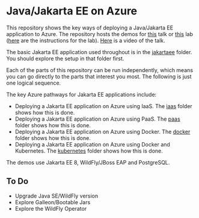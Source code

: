 # Java/Jakarta EE on Azure
This repository shows the key ways of deploying a Java/Jakarta EE application to Azure. The repository hosts the demos for [this](abstract.md) talk or [this](lab-abstract.md) lab ([here](lab-instructions.md) are the instructions for the lab). [Here](https://www.youtube.com/watch?v=FHCgC64Rdbk) is a video of the talk.

The basic Jakarta EE application used throughout is in the [jakartaee](/jakartaee) folder. You should explore the setup in that folder first.

Each of the parts of this repository can be run independently, which means you can go directly to the parts that interest you most. The following is just one logical sequence.

The key Azure pathways for Jakarta EE applications include:
* Deploying a Jakarta EE application on Azure using IaaS. The [iaas](/iaas) folder shows how this is done.
* Deploying a Jakarta EE application on Azure using PaaS. The [paas](/paas) folder shows how this is done.
* Deploying a Jakarta EE application on Azure using Docker. The [docker](/docker) folder shows how this is done.
* Deploying a Jakarta EE application on Azure using Docker and Kubernetes. The [kubernetes](/kubernetes) folder shows how this is done.

The demos use Jakarta EE 8, WildFly/JBoss EAP and PostgreSQL.

## To Do
* Upgrade Java SE/WildFly version
* Explore Galleon/Bootable Jars
* Explore the WildFly Operator
